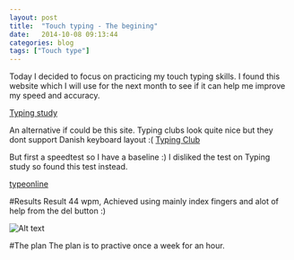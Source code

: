```yaml
---
layout: post
title:  "Touch typing - The begining"
date:   2014-10-08 09:13:44
categories: blog
tags: ["Touch type"]
---
```


Today I decided to focus on practicing my touch typing skills. I found this website which I will use for the next month to see if it can help me improve my speed and accuracy. 

[Typing study](http://www.typingstudy.com/da-danish-2/speedtest)

An alternative if could be this site. Typing clubs look quite nice but they dont support Danish keyboard layout :(
[Typing Club](http://www.typingclub.com/typing-qwerty-en/keys-jf.html)

But first a speedtest so I have a baseline :) I disliked the test on Typing study so found this test instead.

[typeonline](http://www.typeonline.co.uk/typingspeed.php)

#Results
Result 44 wpm, Achieved using mainly index fingers and alot of help from the del button :) 

[id]: /assets/images/blog/2014-10-08touchtypebase.png  "Screenshot of results"
![Alt text][id]

#The plan
The plan is to practive once a week for an hour. 


